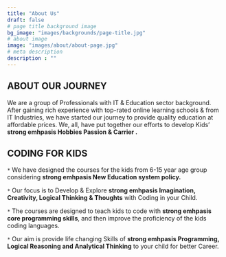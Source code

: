 ```yaml
---
title: "About Us"
draft: false
# page title background image
bg_image: "images/backgrounds/page-title.jpg"
# about image
image: "images/about/about-page.jpg"
# meta description
description : ""
---
```


## ABOUT OUR JOURNEY
We are a group of Professionals with IT & Education sector background. After gaining
rich experience with top-rated online learning schools & from IT Industries, we have
started our journey to provide quality education at affordable prices. We, all, have put
together our efforts to develop Kids’  **strong emhpasis Hobbies   Passion & Carrier .**

## CODING FOR KIDS
`*` We have designed the courses for the kids from 6-15 year age group considering **strong emhpasis New Education system policy.**

`*` Our focus is to Develop & Explore **strong emhpasis Imagination, Creativity, Logical Thinking & Thoughts** with Coding in your Child.

`*` The courses are designed to teach kids to code with **strong emhpasis core programming skills**, and then improve the proficiency of the kids coding languages.

`*` Our aim is provide life changing Skills of **strong emhpasis Programming, Logical Reasoning and Analytical Thinking** to your child for better Career.
